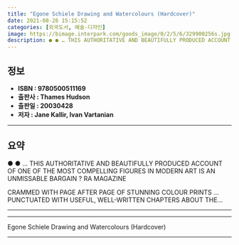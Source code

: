 ```yaml
---
title: "Egone Schiele Drawing and Watercolours (Hardcover)"
date: 2021-08-26 15:15:52
categories: [외국도서, 예술-디자인]
image: https://bimage.interpark.com/goods_image/0/2/5/6/329900256s.jpg
description: ● ● … THIS AUTHORITATIVE AND BEAUTIFULLY PRODUCED ACCOUNT OF ONE OF THE MOST COMPELLING FIGURES IN MODERN ART IS AN UNMISSABLE BARGAIN ? RA MAGAZINE CRAMMED
---
```


## **정보**

- **ISBN : 9780500511169**
- **출판사 : Thames   Hudson**
- **출판일 : 20030428**
- **저자 : Jane Kallir, Ivan Vartanian**

------



## **요약**

●  ●  … THIS AUTHORITATIVE AND BEAUTIFULLY PRODUCED ACCOUNT OF ONE OF THE MOST COMPELLING FIGURES IN MODERN ART IS AN UNMISSABLE BARGAIN ? RA MAGAZINE

CRAMMED WITH PAGE AFTER PAGE OF STUNNING COLOUR PRINTS ... PUNCTUATED WITH USEFUL, WELL-WRITTEN CHAPTERS ABOUT THE... 

------



------


Egone Schiele Drawing and Watercolours (Hardcover) 

------


